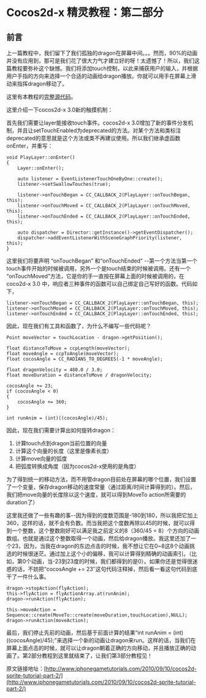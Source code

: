 # Cocos2d-x 精灵教程：第二部分

## 前言

上一篇教程中，我们留下了我们孤独的dragon在屏幕中间。。。然而，90%的动画并没有应用到，那可是我们花了很大力气才建立好的呀！太遗憾了！所以，我们这篇教程要弥补这个缺憾。我们将添加touch控制，以此来捕获用户的输入，并根据用户手指的方向来选择一个合适的动画给dragon播放。你就可以用手在屏幕上滑动来指挥dragon移动了。

这里有本教程的[完整源代码](./sprite-tutorial-part2)。

这里介绍一下cocos2d-x 3.0新的触摸机制：

首先我们需要让layer能接收touch事件。cocos2d-x 3.0增加了新的事件分发机制，并且让setTouchEnabled为deprecated的方法。对某个方法和类标注deprecated的意思就是这个方法或类不再建议使用。所以我们继承虚函数onEnter，并重写：

```
void PlayLayer::onEnter()
{
	Layer::onEnter();
	
	auto listener = EventListenerTouchOneByOne::create();
	listener->setSwallowTouches(true);
	
	listener->onTouchBegan = CC_CALLBACK_2(PlayLayer::onTouchBegan, this);
	listener->onTouchMoved = CC_CALLBACK_2(PlayLayer::onTouchMoved, this);
	listener->onTouchEnded = CC_CALLBACK_2(PlayLayer::onTouchEnded, this);
	
	auto dispatcher = Director::getInstance()->getEventDispatcher();
	dispatcher->addEventListenerWithSceneGraphPriority(listener, this);
}
```

这里我们将要声明 “onTouchBegan” 和“onTouchEnded” --第一个方法当第一个touch事件开始的时候被调用，另外一个是touch结束的时候被调用。还有一个 “onTouchMoved”方法，它是你的手一直按在屏幕上面的时候被调用的，在coco2d-x 3.0 中，响应者三种事件的函数可以自己绑定自己写好的函数。代码如下，

```
listener->onTouchBegan = CC_CALLBACK_2(PlayLayer::onTouchBegan, this);
listener->onTouchMoved = CC_CALLBACK_2(PlayLayer::onTouchMoved, this);
listener->onTouchEnded = CC_CALLBACK_2(PlayLayer::onTouchEnded, this);
```

因此，现在我们有工具和函数了，为什么不编写一些代码呢？

```
Point moveVector = touchLocation - dragon->getPosition();

float distanceToMove = ccpLength(moveVector);
float moveAngle = ccpToAngle(moveVector);
float cocosAngle = CC_RADIANS_TO_DEGREES(-1 * moveAngle);

float dragonVelocity = 480.0 / 3.0;
float moveDuration = distanceToMove / dragonVelocity;

cocosAngle += 23;
if (cocosAngle < 0)
{
	cocosAngle += 360;
}

int runAnim = (int)((cocosAngle)/45);
```

因此，现在我们需要计算出如何旋转dragon：

1. 计算touch点到dragon当前位置的向量
2. 计算这个向量的长度（这里是像素长度）
3. 计算move向量的弧度
4. 把弧度转换成角度（因为cocos2d-x使用的是角度）

为了得到统一的移动方法，而不用管dragon目前处在屏幕的哪个位置，我们设置了一个变量，保存dragon移动的速度常量（通过距离/时间计算得到的）。然后，我们把move向量的长度除以这个速度，就可以得到MoveTo action所需要的duration了）

这里我还做了一些有趣的事--因为得到的度数范围是-180到180，所以我把它加上360，这样的话，就不会有负数。而当我把这个度数再除以45的时候，就可以得到一个整数，这个整数刚好可以满足我之前定义的8（360/45 = 8）个方向的动画数组。也就是通过这个整数取得一个动画，然后给dragon播放。我这里还加了一个23，因为，当我在dragon的东边点击的时候，我不想让它在0~8这8个动画挑选的时候很迷茫。通过加上这个小的偏移，我可以计算得到精确的动画索引。（比如，第0个动画，当-23到23度的时候，我们都得到的是0）。如果你还是觉得很迷惑的话，不妨把“cocosAngle += 23″这句代码注释掉，然后看一看这句代码到底干了一件什么事。

```
dragon->stopAction(flyAction);
this->flyAction = flyActionArray.at(runAnim);
dragon->runAction(flyAction);

this->moveAction = Sequence::create(MoveTo::create(moveDuration,touchLocation),NULL);
dragon->runAction(moveAction);
```

最后，我们停止先前的动画，然后基于前面计算的结果“int runAnim = (int)((cocosAngle)/45);”来选择一个新的动画让dragon来run。这样的话，当我们在屏幕上面点击的时候，就可以让dragon朝着正确的方向移动，并且播放正确的动画了。第2部分教程到这里就结束了，让我们第3部分教程见！

原文链接地址：[http://www.iphonegametutorials.com/2010/09/10/cocos2d-sprite-tutorial-part-2/](http://www.iphonegametutorials.com/2010/09/10/cocos2d-sprite-tutorial-part-2/)